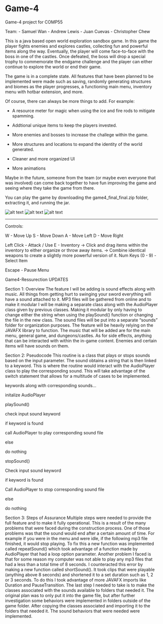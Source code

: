 # Game-4
Game-4 project for COMP55

Team:
    - Samuel Wan
    - Andrew Lewis
    - Juan Cuevas
    - Christopher Chew

This is a java based open world exploration sandbox game.
In this game the player fights enemies and explores castles, collecting fun and powerful items
along the way. Eventually, the player will come face-to-face with the boss in one of the castles.
Once defeated, the boss will drop a special trophy to commemorate the endgame challenge and the player can either continue to explore the world or end their game.

The game is in a complete state. All features that have been planned to be implemented were made such as
saving, randomly generating structures and biomes as the player progresses, a functioning main menu, inventory menu with hotbar extension, and more.

Of course, there can always be more things to add. For example:

  - A resource meter for magic when using the ice and fire rods to mitigate spamming.

  - Addtional unique items to keep the players invested.

  - More enemies and bosses to increase the challege within the game.

  - More structures and locations to expand the identity of the world generated.
    
  - Cleaner and more organized UI

  - More animations

Maybe in the future, someone from the team (or maybe even everyone that was involved) can come back together to
have fun improving the game and seeing where they take the game from there.

You can play the game by downloading the game4_final_final.zip folder, extracting it, and running the jar.


![alt text](https://github.com/comp55/final-project-team-4/blob/main/media/Screenshot1.png)
![alt text](https://github.com/comp55/final-project-team-4/blob/main/media/Screenshot2.png)
![alt text](https://github.com/comp55/final-project-team-4/blob/main/media/Screenshot3.png)

----------------------------------------------------------------------------------------------------------------------
Controls:

  W - Move Up
  S - Move Down
  A - Move Left
  D - Move Right

  Left Click - Attack / Use
  E - Inventory
    -> Click and drag items within the inventory to either organize or throw away items.
    -> Combine identical weapons to create a slightly more powerful version of it.
  Num Keys (0 - 9) - Select Item

  Escape - Pause Menu

Game4-Ressurection UPDATES

Section 1: Overview
The feature I will be adding is sound effects along with music. All things from getting hurt to swinging your sword everything will have a sound attached to it. MP3 files will be gathered from online and to make it modular I will be making a separate class along with the AudioPlayer class given by previous classes. Making it modular by only having to change either the string when using the playSound() function or changing the file in the new class. The sound files will be put into a separate “sounds” folder for organization purposes. The feature will be heavily relying on the JAVAFX library to function. The music that will be added are for the main menu, general game, and dungeons/castles. As for side effects, anything that can be interacted with within the in-game content. Enemies and certain items will have sounds on them. 

Section 2: Pseudocode
This routine is a class that plays or stops sounds based on the input parameter. The sound obtains a string that is then linked to a keyword. This is where the routine would interact with the AudioPlayer class to play the corresponding sound. This will take advantage of the switch statement that allows for a multitude of cases to be implemented.

keywords along with corresponding sounds…

initalize AudioPlayer

playSound()

check input sound keyword

if keyword is found
 
call AudioPlayer to play corresponding sound file

else 
 
do nothing


stopSound()

Check input sound keyword
	
if keyword is found
		
Call AudioPlayer to stop corresponding sound file

else

do nothing


Section 3: Steps of Assurance
Multiple steps were needed to provide the full feature and to make it fully operational. This is a result of the many problems that were faced during the construction process. One of those problems was that the sound would end after a certain amount of time. For example if you were in the menu and were idle, if the following mp3 file finished, it would stop playing. To fix this a new function was implemented called repeatSound() which took advantage of a function made by AudioPlayer that had a loop option parameter. Another problem I faced is that for some reason my computer was not able to play any mp3 files that had a less than a total time of 8 seconds. I counteracted this error by making a new function called shortSound(). It took clips that were playable (anything above 8 seconds) and shortened it to a set duration such as 1, 2 or 3 seconds. To do this I took advantage of more JAVAFX imports like Duration and PauseTransition. The last step I needed to take is to make the classes associated with the sounds available to folders that needed it. The original plan was to only put it into the game file, but after further investigation some behaviors were implemented in folders outside of the game folder. After copying the classes associated and importing it to the folders that needed it. The sound behaviors that were needed were implemented.

